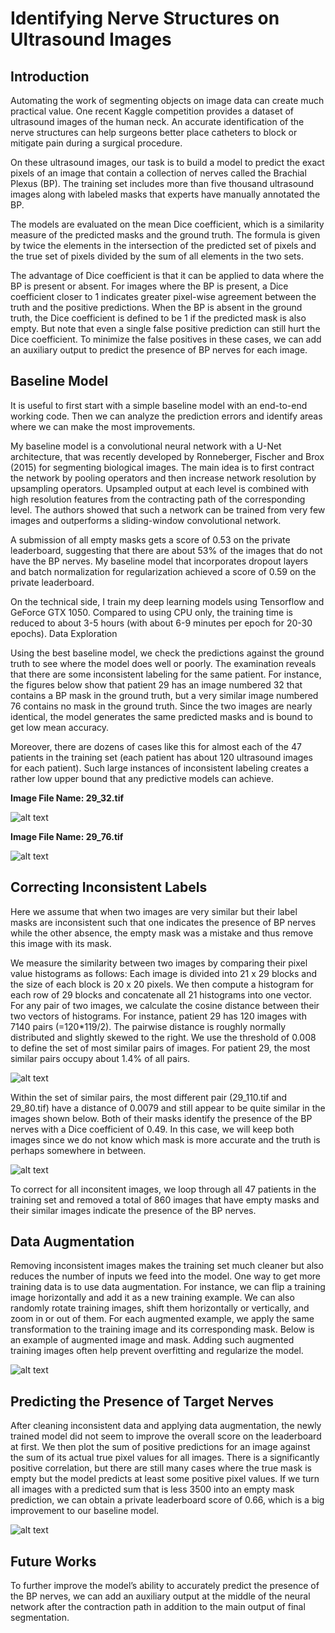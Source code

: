 # Identifying Nerve Structures on Ultrasound Images

## Introduction

Automating the work of segmenting objects on image data can create much practical value. One recent Kaggle competition provides a dataset of ultrasound images of the human neck. An accurate identification of the nerve structures can help surgeons better place catheters to block or mitigate pain during a surgical procedure. 

On these ultrasound images, our task is to build a model to predict the exact pixels of an image that contain a collection of nerves called the Brachial Plexus (BP). The training set includes more than five thousand ultrasound images along with labeled masks that experts have manually annotated the BP.

The models are evaluated on the mean Dice coefficient, which is a similarity measure of the predicted masks and the ground truth. The formula is given by twice the elements in the intersection of the predicted set of pixels and the true set of pixels divided by the sum of all elements in the two sets. 

The advantage of Dice coefficient is that it can be applied to data where the BP is present or absent. For images where the BP is present, a Dice coefficient closer to 1 indicates greater pixel-wise agreement between the truth and the positive predictions. 
When the BP is absent in the ground truth, the Dice coefficient is defined to be 1 if the predicted mask is also empty. But note that even a single false positive prediction can still hurt the Dice coefficient. To minimize the false positives in these cases, we can add an auxiliary output to predict the presence of BP nerves for each image.

## Baseline Model

It is useful to first start with a simple baseline model with an end-to-end working code. Then we can analyze the prediction errors and identify areas where we can make the most improvements. 

My baseline model is a convolutional neural network with a U-Net architecture, that was recently developed by Ronneberger, Fischer and Brox (2015) for segmenting biological images. The main idea is to first contract the network by pooling operators and then increase network resolution by upsampling operators. Upsampled output at each level is combined with high resolution features from the contracting path of the corresponding level. The authors showed that such a network can be trained from very few images and outperforms a sliding-window convolutional network.

A submission of all empty masks gets a score of 0.53 on the private leaderboard, suggesting that there are about 53% of the images that do not have the BP nerves. My baseline model that incorporates dropout layers and batch normalization for regularization achieved a score of 0.59 on the private leaderboard. 

On the technical side, I train my deep learning models using Tensorflow and GeForce GTX 1050. Compared to using CPU only, the training time is reduced to about 3-5 hours (with about 6-9 minutes per epoch for 20-30 epochs). 
Data Exploration

Using the best baseline model, we check the predictions against the ground truth to see where the model does well or poorly. The examination reveals that there are some inconsistent labeling for the same patient. For instance, the figures below show that patient 29 has an image numbered 32 that contains a BP mask in the ground truth, but a very similar image numbered 76 contains no mask in the ground truth. Since the two images are nearly identical, the model generates the same predicted masks and is bound to get low mean accuracy. 

Moreover, there are dozens of cases like this for almost each of the 47 patients in the training set (each patient has about 120 ultrasound images for each patient). Such large instances of inconsistent labeling creates a rather low upper bound that any predictive models can achieve.

**Image File Name: 29_32.tif**

![alt text](https://github.com/andrewjsiu/nerve-segmentation/blob/master/images/mask29_32.png)
 
**Image File Name: 29_76.tif** 

![alt text](https://github.com/andrewjsiu/nerve-segmentation/blob/master/images/mask29_76.png)

## Correcting Inconsistent Labels

Here we assume that when two images are very similar but their label masks are inconsistent such that one indicates the presence of BP nerves while the other absence, the empty mask was a mistake and thus remove this image with its mask. 

We measure the similarity between two images by comparing their pixel value histograms as follows: Each image is divided into 21 x 29 blocks and the size of each block is 20 x 20 pixels. We then compute a histogram for each row of 29 blocks and concatenate all 21 histograms into one vector. For any pair of two images, we calculate the cosine distance between their two vectors of histograms. 
For instance, patient 29 has 120 images with 7140 pairs (=120\*119/2). The pairwise distance is roughly normally distributed and slightly skewed to the right. We use the threshold of 0.008 to define the set of most similar pairs of images. For patient 29, the most similar pairs occupy about 1.4% of all pairs. 

![alt text](https://github.com/andrewjsiu/nerve-segmentation/blob/master/images/distances.png)
 
Within the set of similar pairs, the most different pair (29_110.tif and 29_80.tif) have a distance of 0.0079 and still appear to be quite similar in the images shown below. Both of their masks identify the presence of the BP nerves with a Dice coefficient of 0.49. In this case, we will keep both images since we do not know which mask is more accurate and the truth is perhaps somewhere in between. 

![alt text](https://github.com/andrewjsiu/nerve-segmentation/blob/master/images/similar.png)
 
To correct for all inconsitent images, we loop through all 47 patients in the training set and removed a total of 860 images that have empty masks and their similar images indicate the presence of the BP nerves. 

## Data Augmentation 

Removing inconsistent images makes the training set much cleaner but also reduces the number of inputs we feed into the model. One way to get more training data is to use data augmentation. For instance, we can flip a training image horizontally and add it as a new training example. We can also randomly rotate training images, shift them horizontally or vertically, and zoom in or out of them. For each augmented example, we apply the same transformation to the training image and its corresponding mask. Below is an example of augmented image and mask. Adding such augmented training images often help prevent overfitting and regularize the model. 

![alt text](https://github.com/andrewjsiu/nerve-segmentation/blob/master/images/augment.png)

## Predicting the Presence of Target Nerves

After cleaning inconsistent data and applying data augmentation, the newly trained model did not seem to improve the overall score on the leaderboard at first. We then plot the sum of positive predictions for an image against the sum of its actual true pixel values for all images. There is a significantly positive correlation, but there are still many cases where the true mask is empty but the model predicts at least some positive pixel values. If we turn all images with a predicted sum that is less 3500 into an empty mask prediction, we can obtain a private leaderboard score of 0.66, which is a big improvement to our baseline model. 

![alt text](https://github.com/andrewjsiu/nerve-segmentation/blob/master/images/errors.png)

## Future Works

To further improve the model’s ability to accurately predict the presence of the BP nerves, we can add an auxiliary output at the middle of the neural network after the contraction path in addition to the main output of final segmentation.



